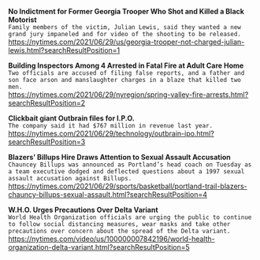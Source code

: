 **No Indictment for Former Georgia Trooper Who Shot and Killed a Black Motorist**\
`Family members of the victim, Julian Lewis, said they wanted a new grand jury impaneled and for video of the shooting to be released.`\
https://nytimes.com/2021/06/29/us/georgia-trooper-not-charged-julian-lewis.html?searchResultPosition=1

**Building Inspectors Among 4 Arrested in Fatal Fire at Adult Care Home**\
`Two officials are accused of filing false reports, and a father and son face arson and manslaughter charges in a blaze that killed two men.`\
https://nytimes.com/2021/06/29/nyregion/spring-valley-fire-arrests.html?searchResultPosition=2

**Clickbait giant Outbrain files for I.P.O.**\
`The company said it had $767 million in revenue last year.`\
https://nytimes.com/2021/06/29/technology/outbrain-ipo.html?searchResultPosition=3

**Blazers’ Billups Hire Draws Attention to Sexual Assault Accusation**\
`Chauncey Billups was announced as Portland’s head coach on Tuesday as a team executive dodged and deflected questions about a 1997 sexual assault accusation against Billups.`\
https://nytimes.com/2021/06/29/sports/basketball/portland-trail-blazers-chauncy-billups-sexual-assault.html?searchResultPosition=4

**W.H.O. Urges Precautions Over Delta Variant**\
`World Health Organization officials are urging the public to continue to follow social distancing measures, wear masks and take other precautions over concern about the spread of the Delta variant.`\
https://nytimes.com/video/us/100000007842196/world-health-organization-delta-variant.html?searchResultPosition=5

